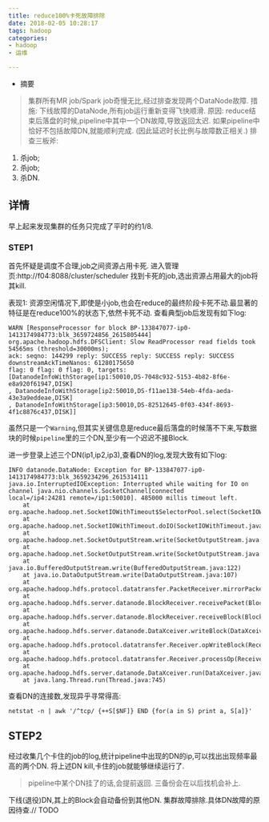 ```yaml
---
title: reduce100%卡死故障排除
date: 2018-02-05 10:28:17
tags: hadoop
categories:
- hadoop
- 运维

---
```


- 摘要
> 集群所有MR job/Spark job奇慢无比,经过排查发现两个DataNode故障.
措施:
下线故障的DataNode,所有job运行重新变得飞快顺滑.
原因:
reduce结束后落盘的时候,pipeline中其中一个DN故障,导致返回太迟.
如果pipeline中恰好不包括故障DN,就能顺利完成.
(因此延迟时长比例与故障数正相关.)
排查三板斧:
1. 杀job;
2. 杀job;
3. 杀DN.

## 详情
早上起来发现集群的任务只完成了平时的约1/8.
### STEP1
首先怀疑是调度不合理,job之间资源占用卡死.
进入管理页:http://f04:8088/cluster/scheduler
找到卡死的job,选出资源占用最大的job将其kill. 

表现1:
资源空闲情况下,即使是小job,也会在reduce的最终阶段卡死不动.最显著的特征是在reduce100%的状态下,依然卡死不动.
查看典型job后发现有如下log:
```
WARN [ResponseProcessor for block BP-133847077-ip0-1413174984773:blk_3659724856_2615805444]
org.apache.hadoop.hdfs.DFSClient: Slow ReadProcessor read fields took 54565ms (threshold=30000ms);
ack: seqno: 144299 reply: SUCCESS reply: SUCCESS reply: SUCCESS downstreamAckTimeNanos: 61280175650
flag: 0 flag: 0 flag: 0, targets:
[DatanodeInfoWithStorage[ip1:50010,DS-7048c932-5153-4b82-8f6e-e8a920f61947,DISK]
, DatanodeInfoWithStorage[ip2:50010,DS-f11ae138-54eb-4fda-aeda-43e3a9eddeae,DISK]
, DatanodeInfoWithStorage[ip3:50010,DS-82512645-0f03-434f-8693-4f1c8876c437,DISK]]
```
虽然只是一个`Warning`,但其实关键信息是reduce最后落盘的时候落不下来,写数据块的时候`pipeline`里的三个DN,至少有一个迟迟不接Block.

进一步登录上述三个DN(ip1,ip2,ip3),查看DN的log,发现大致有如下log:
```
INFO datanode.DataNode: Exception for BP-133847077-ip0-1413174984773:blk_3659234296_2615314111
java.io.InterruptedIOException: Interrupted while waiting for IO on channel java.nio.channels.SocketChannel[connected
local=/ip4:24281 remote=/ip1:50010]. 485000 millis timeout left.
	at org.apache.hadoop.net.SocketIOWithTimeout$SelectorPool.select(SocketIOWithTimeout.java:342)
	at org.apache.hadoop.net.SocketIOWithTimeout.doIO(SocketIOWithTimeout.java:157)
	at org.apache.hadoop.net.SocketOutputStream.write(SocketOutputStream.java:159)
	at org.apache.hadoop.net.SocketOutputStream.write(SocketOutputStream.java:117)
	at java.io.BufferedOutputStream.write(BufferedOutputStream.java:122)
	at java.io.DataOutputStream.write(DataOutputStream.java:107)
	at org.apache.hadoop.hdfs.protocol.datatransfer.PacketReceiver.mirrorPacketTo(PacketReceiver.java:200)
	at org.apache.hadoop.hdfs.server.datanode.BlockReceiver.receivePacket(BlockReceiver.java:556)
	at org.apache.hadoop.hdfs.server.datanode.BlockReceiver.receiveBlock(BlockReceiver.java:895)
	at org.apache.hadoop.hdfs.server.datanode.DataXceiver.writeBlock(DataXceiver.java:801)
	at org.apache.hadoop.hdfs.protocol.datatransfer.Receiver.opWriteBlock(Receiver.java:137)
	at org.apache.hadoop.hdfs.protocol.datatransfer.Receiver.processOp(Receiver.java:74)
	at org.apache.hadoop.hdfs.server.datanode.DataXceiver.run(DataXceiver.java:253)
	at java.lang.Thread.run(Thread.java:745)
```

查看DN的连接数,发现异乎寻常得高:
```
netstat -n | awk '/^tcp/ {++S[$NF]} END {for(a in S) print a, S[a]}'
```

## STEP2
经过收集几个卡住的job的log,统计pipeline中出现的DN的ip,可以找出出现频率最高的两个DN.
将上述DN kill,卡住的job就能够继续运行了.
> pipeline中某个DN挂了的话,会提前返回. 三备份会在以后找机会补上.

下线(退役)DN,其上的Block会自动备份到其他DN.
集群故障排除.具体DN故障的原因待查.// TODO



